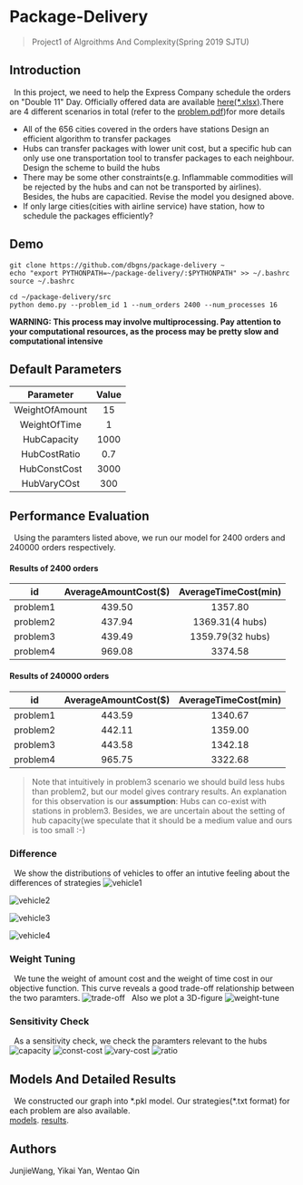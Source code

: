 # Package-Delivery
> Project1 of Algroithms And Complexity(Spring 2019 SJTU)

## Introduction
&nbsp;&nbsp;In this project, we need to help the Express Company schedule the orders on "Double 11" Day.
Officially offered data are available [here(*.xlsx)](data).There are 4 different scenarios in total
(refer to the [problem.pdf](report/problem.pdf))for more details
* All of the 656 cities covered in the orders have stations
Design an efficient algorithm to transfer packages
* Hubs can transfer packages with lower unit cost, but a specific
hub can only use one transportation tool to transfer packages to each neighbour.
Design the scheme to build the hubs
* There may be some other constraints(e.g. Inflammable commodities
will be rejected by the hubs and can not be transported by
airlines). Besides, the hubs are capacitied. Revise the model
you designed above.
* If only large cities(cities with airline service) have station, 
how to schedule the packages efficiently?

## Demo
``` shell
git clone https://github.com/dbgns/package-delivery ~
echo "export PYTHONPATH=~/package-delivery/:$PYTHONPATH" >> ~/.bashrc
source ~/.bashrc

cd ~/package-delivery/src
python demo.py --problem_id 1 --num_orders 2400 --num_processes 16
```

**WARNING: This process may involve multiprocessing. Pay attention 
to your computational resources, as the process may be pretty slow and
computational intensive**


## Default Parameters
|   Parameter    |     Value     |
|     :--:       |      :--:     |
| WeightOfAmount |      15       |
| WeightOfTime   |       1       |
|  HubCapacity   |      1000     |
| HubCostRatio   |       0.7     |
| HubConstCost   |      3000     |
|  HubVaryCOst   |       300     |
## Performance Evaluation
&nbsp;&nbsp;Using the paramters listed above, we run our model for 2400 orders and 240000 orders respectively.
#### Results of 2400 orders

|    id     |   AverageAmountCost($)  |   AverageTimeCost(min)    | 
| :--:      |         :--:            |        :--:               | 
| problem1  |          439.50         |         1357.80           | 
| problem2  |          437.94         |         1369.31(4 hubs)   |
| problem3  |          439.49         |         1359.79(32 hubs)  |
| problem4  |          969.08         |         3374.58           |

#### Results of 240000 orders

|    id     |   AverageAmountCost($)  |   AverageTimeCost(min)    | 
| :--:      |         :--:            |        :--:               | 
| problem1  |          443.59         |         1340.67           | 
| problem2  |          442.11         |         1359.00           |
| problem3  |          443.58         |         1342.18           |
| problem4  |          965.75         |         3322.68           |

> Note that intuitively in problem3 scenario we should build less hubs than problem2, but our model gives contrary results.
An explanation for this observation is our **assumption**: Hubs can co-exist with stations in problem3. Besides, we are uncertain about the setting of hub capacity(we speculate that it should be a medium value and ours is too small :-)

### Difference
&nbsp;&nbsp;We show the distributions of vehicles to offer an intutive feeling about the differences of strategies 
![vehicle1](imgs/vehicle1.png)

![vehicle2](imgs/vehicle2.png)

![vehicle3](imgs/vehicle3.png)

![vehicle4](imgs/vehicle4.png)

### Weight Tuning
&nbsp;&nbsp;We tune the weight of amount cost and the weight of time cost in our objective function. This curve reveals a good trade-off relationship between the two paramters.
![trade-off](imgs/cost-rate.png)
&nbsp;&nbsp;Also we plot a 3D-figure
![weight-tune](imgs/weight.png)
### Sensitivity Check
&nbsp;&nbsp;As a sensitivity check, we check the paramters relevant to the hubs
![capacity](imgs/cap.png)
![const-cost](imgs/const.png)
![vary-cost](imgs/vary.png)
![ratio](imgs/ratio.png)

## Models And Detailed Results
&nbsp;&nbsp;We constructed our graph into \*.pkl model. Our strategies(\*.txt format) for each problem are also available. <br>
[models](http://resources.dbgns.com/package-delivery/models). [results](http://resources.dbgns.com/package-delivery/results).

## Authors
JunjieWang, Yikai Yan, Wentao Qin
